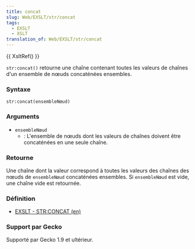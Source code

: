 ```yaml
---
title: concat
slug: Web/EXSLT/str/concat
tags:
  - EXSLT
  - XSLT
translation_of: Web/EXSLT/str/concat
---
```

{{ XsltRef() }}

`str:concat()` retourne une chaîne contenant toutes les valeurs de chaînes d'un ensemble de nœuds concaténées ensembles.

### Syntaxe

```
str:concat(ensembleNœud)
```

### Arguments

- `ensembleNœud`
  - : L'ensemble de nœuds dont les valeurs de chaînes doivent être concaténées en une seule chaîne.

### Retourne

Une chaîne dont la valeur correspond à toutes les valeurs des chaînes des nœuds de `ensembleNœud` concaténées ensembles. Si `ensembleNœud` est vide, une chaîne vide est retournée.

### Définition

- [EXSLT - STR:CONCAT (en)](http://www.exslt.org/str/functions/concat/)

### Support par Gecko

Supporté par Gecko 1.9 et ultérieur.
